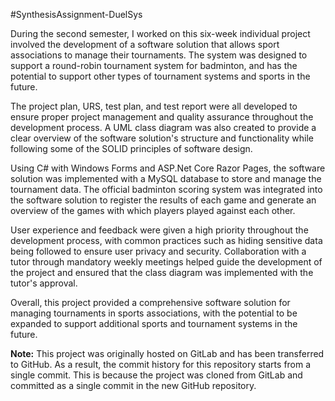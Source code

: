 #SynthesisAssignment-DuelSys

During the second semester,  I worked on this six-week individual project involved the development of a software solution that allows sport associations to manage their tournaments. The system was designed to support a round-robin tournament system for badminton, and has the potential to support other types of tournament systems and sports in the future.

The project plan, URS, test plan, and test report were all developed to ensure proper project management and quality assurance throughout the development process. A UML class diagram was also created to provide a clear overview of the software solution's structure and functionality while following some of the SOLID principles of software design.

Using C# with Windows Forms and ASP.Net Core Razor Pages, the software solution was implemented with a MySQL database to store and manage the tournament data. The official badminton scoring system was integrated into the software solution to register the results of each game and generate an overview of the games with which players played against each other.

User experience and feedback were given a high priority throughout the development process, with common practices such as hiding sensitive data being followed to ensure user privacy and security. Collaboration with a tutor through mandatory weekly meetings helped guide the development of the project and ensured that the class diagram was implemented with the tutor's approval.

Overall, this project provided a comprehensive software solution for managing tournaments in sports associations, with the potential to be expanded to support additional sports and tournament systems in the future.

**Note:**
This project was originally hosted on GitLab and has been transferred to GitHub. As a result, the commit history for this repository starts from a single commit. This is because the project was cloned from GitLab and committed as a single commit in the new GitHub repository.